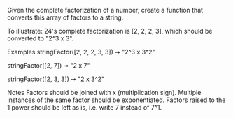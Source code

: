 Given the complete factorization of a number, create a function that converts this array of factors to a string.

To illustrate: 24's complete factorization is [2, 2, 2, 3], which should be converted to "2^3 x 3".

Examples
stringFactor([2, 2, 2, 3, 3]) ➞ "2^3 x 3^2"

stringFactor([2, 7]) ➞ "2 x 7"

stringFactor([2, 3, 3]) ➞ "2 x 3^2"

Notes
Factors should be joined with x (multiplication sign).
Multiple instances of the same factor should be exponentiated.
Factors raised to the 1 power should be left as is, i.e. write 7 instead of 7^1.